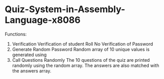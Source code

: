 # Quiz-System-in-Assembly-Language-x8086
Functions:
1. Verification
      Verification of student Roll No
      Verification of Password
2. Generate Random Password
      Random array of 10 unique values is generated using 
3. Call Questions Randomly
      The 10 questions of the quiz are printed randomly using the random array.
      The answers are also matched with the answers array. 
      

